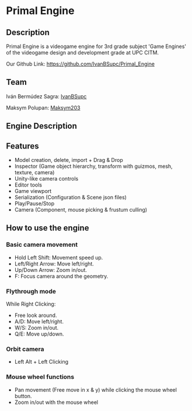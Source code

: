 # Primal Engine

## Description
Primal Engine is a videogame engine for 3rd grade subject 'Game Engines' of the videogame design and development grade at UPC CITM.

Our Github Link: https://github.com/IvanBSupc/Primal_Engine

## Team
Iván Bermúdez Sagra: [IvanBSupc](https://github.com/IvanBSupc)

Maksym Polupan: [Maksym203](https://github.com/Maksym203)

## Engine Description

## Features
* Model creation, delete, import + Drag & Drop
* Inspector (Game object hierarchy, transform with guizmos, mesh, texture, camera)
* Unity-like camera controls
* Editor tools
* Game viewport
* Serialization (Configuration & Scene json files)
* Play/Pause/Stop
* Camera (Component, mouse picking & frustum culling)

## How to use the engine
### Basic camera movement
* Hold Left Shift: Movement speed up.
* Left/Right Arrow: Move left/right.
* Up/Down Arrow: Zoom in/out.
* F: Focus camera around the geometry.

### Flythrough mode
While Right Clicking:
* Free look around.
* A/D: Move left/right.
* W/S: Zoom in/out.
* Q/E: Move up/down.

### Orbit camera
* Left Alt + Left Clicking

### Mouse wheel functions
* Pan movement (Free move in x & y) while clicking the mouse wheel button.
* Zoom in/out with the mouse wheel
